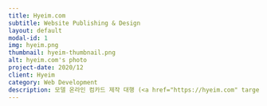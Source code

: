```yaml
---
title: Hyeim.com
subtitle: Website Publishing & Design
layout: default
modal-id: 1
img: hyeim.png
thumbnail: hyeim-thumbnail.png
alt: hyeim.com's photo
project-date: 2020/12
client: Hyeim
category: Web Development
description: 모델 온라인 컴카드 제작 대행 (<a href="https://hyeim.com" target="_blank">hyeim.com</a>)
---
```

